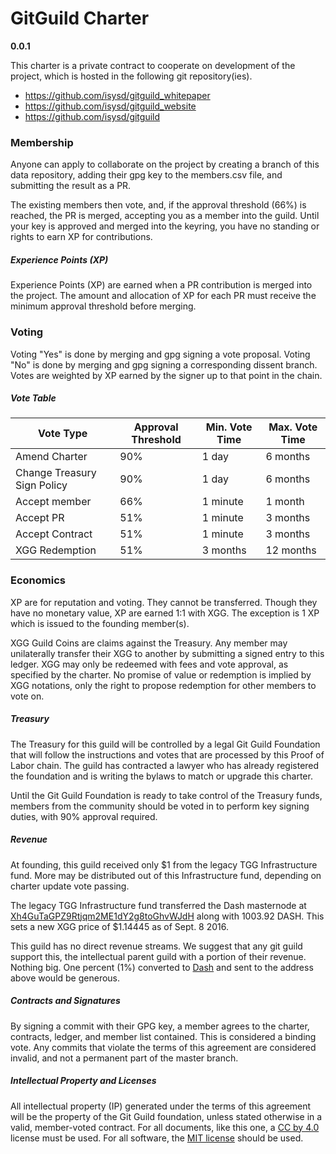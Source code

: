 # GitGuild Charter

__0.0.1__

This charter is a private contract to cooperate on development of the project, which is hosted in the following git repository(ies).

 + https://github.com/isysd/gitguild_whitepaper
 + https://github.com/isysd/gitguild_website
 + https://github.com/isysd/gitguild

### Membership

Anyone can apply to collaborate on the project by creating a branch of this data repository, adding their gpg key to the members.csv file, and submitting the result as a PR.

The existing members then vote, and, if the approval threshold (66%) is reached, the PR is merged, accepting you as a member into the guild. Until your key is approved and merged into the keyring, you have no standing or rights to earn XP for contributions.

##### Experience Points (XP)

Experience Points (XP) are earned when a PR contribution is merged into the project. The amount and allocation of XP for each PR must receive the minimum approval threshold before merging.

### Voting

Voting "Yes" is done by merging and gpg signing a vote proposal. Voting "No" is done by merging and gpg signing a corresponding dissent branch. Votes are weighted by XP earned by the signer up to that point in the chain.

##### Vote Table

| Vote Type | Approval Threshold | Min. Vote Time | Max. Vote Time |
|-----------|--------------------|----------------|----------------|
| Amend Charter | 90%        | 1 day          | 6 months       |
| Change Treasury Sign Policy | 90%        | 1 day          | 6 months       |
| Accept member | 66%        | 1 minute          | 1 month       |
| Accept PR | 51%        | 1 minute          | 3 months       |
| Accept Contract | 51%        | 1 minute          | 3 months       |
| XGG Redemption | 51%        | 3 months          | 12 months       |

### Economics

XP are for reputation and voting. They cannot be transferred. Though they have no monetary value, XP are earned 1:1 with XGG. The exception is 1 XP which is issued to the founding member(s).

XGG Guild Coins are claims against the Treasury. Any member may unilaterally transfer their XGG to another by submitting a signed entry to this ledger. XGG may only be redeemed with fees and vote approval, as specified by the charter. No promise of value or redemption is implied by XGG notations, only the right to propose redemption for other members to vote on.

##### Treasury

The Treasury for this guild will be controlled by a legal Git Guild Foundation that will follow the instructions and votes that are processed by this Proof of Labor chain. The guild has contracted a lawyer who has already registered the foundation and is writing the bylaws to match or upgrade this charter.

Until the Git Guild Foundation is ready to take control of the Treasury funds, members from the community should be voted in to perform key signing duties, with 90% approval required.

##### Revenue

At founding, this guild received only $1 from the legacy TGG Infrastructure fund. More may be distributed out of this Infrastructure fund, depending on charter update vote passing.

The legacy TGG Infrastructure fund transferred the Dash masternode at [Xh4GuTaGPZ9Rtjqm2ME1dY2g8toGhvWJdH](https://explorer.dash.org/address/Xh4GuTaGPZ9Rtjqm2ME1dY2g8toGhvWJdH) along with 1003.92 DASH. This sets a new XGG price of $1.14445 as of Sept. 8 2016.

This guild has no direct revenue streams. We suggest that any git guild support this, the intellectual parent guild with a portion of their revenue. Nothing big. One percent (1%) converted to [Dash](https://dash.org) and sent to the address above would be generous.

##### Contracts and Signatures

By signing a commit with their GPG key, a member agrees to the charter, contracts, ledger, and member list contained. This is considered a binding vote. Any commits that violate the terms of this agreement are considered invalid, and not a permanent part of the master branch.

##### Intellectual Property and Licenses

All intellectual property (IP) generated under the terms of this agreement will be the property of the Git Guild foundation, unless stated otherwise in a valid, member-voted contract. For all documents, like this one, a [CC by 4.0](https://creativecommons.org/licenses/by/4.0) license must be used. For all software, the [MIT license](http://opensource.org/licenses/MIT) should be used.
